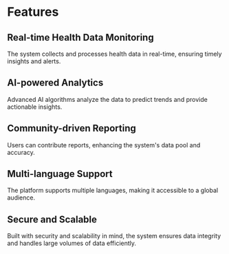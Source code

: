 # Features

## Real-time Health Data Monitoring
The system collects and processes health data in real-time, ensuring timely insights and alerts.

## AI-powered Analytics
Advanced AI algorithms analyze the data to predict trends and provide actionable insights.

## Community-driven Reporting
Users can contribute reports, enhancing the system's data pool and accuracy.

## Multi-language Support
The platform supports multiple languages, making it accessible to a global audience.

## Secure and Scalable
Built with security and scalability in mind, the system ensures data integrity and handles large volumes of data efficiently.